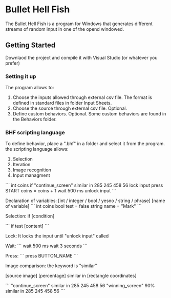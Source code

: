 # Bullet Hell Fish

The Bullet Hell Fish is a program for Windows that generates different streams of random input in one of the opend windowed.

## Getting Started

Downlaod the project and compile it with Visual Studio (or whatever you prefer)

### Setting it up

The program allows to:
1. Choose the inputs allowed through external csv file. The format is defined in standard files in folder Input Sheets.
2. Choose the source through external csv file. Optional.
3. Define custom behaviors. Optional. Some custom behaviors are found in the Behaviors folder.

### BHF scripting language

To define behavior, place a ".bhf" in a folder and select it from the program. the scripting language allows:
1. Selection
2. Iteration
3. Image recognition
4. Input managment

´´´
int coins
if "continue_screen" similar in 285 245 458 56
	lock input
		press START
		coins = coins + 1
		wait 500 ms
	unlock input
´´´

Declaration of variables:
[int / integer / bool / yesno / string / phrase] [name of variable]
´´´
int coins
bool test = false
string name = "Mark"
´´´

Selection:
if [condition]

´´´
if test
	[content]
´´´

Lock:
It locks the input until "unlock input" called

Wait:
´´´
wait 500 ms
wait 3 seconds
´´´

Press:
´´´
press BUTTON_NAME
´´´

Image comparison:
the keyword is "similar"

[source image] [percentage] similar in [rectangle coordinates]

´´´
"continue_screen" similar in 285 245 458 56
"winning_screen" 90% similar in 285 245 458 56
´´´

